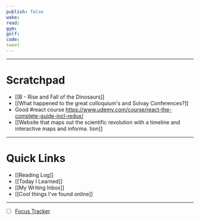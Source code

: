 ```yaml
---
publish: false
wake:
read:
gym:
golf:
code:
tweet
---
```

***
# Scratchpad
- [[B - Rise and Fall of the Dinosaurs]]
- [[What happened to the great colloquium's and Solvay Conferences?]]
- Good #react course https://www.udemy.com/course/react-the-complete-guide-incl-redux/
- [[Website that maps out the scientific revolution with a timeline and interactive maps and informa. tion]]


---
# Quick Links
- [[Reading Log]]
- [[Today I Learned]]
- [[My Writing Inbox]]
- [[Cool things I've found online]]

***
- [ ] [Focus Tracker](https://docs.google.com/spreadsheets/d/18ZL9CSRxE2z7pTKcaPGe3749GMO9Ov2UjVsRMQqShBk/edit#gid=696776801)